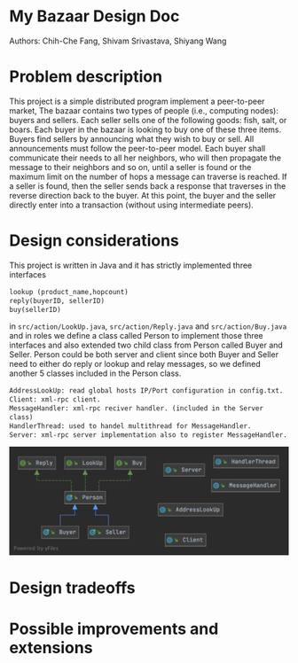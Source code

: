 # My Bazaar Design Doc

Authors: Chih-Che Fang, Shivam Srivastava, Shiyang Wang

# Problem description

This project is a simple distributed program implement a peer-to-peer market, The bazaar contains two types of people (i.e., computing nodes): buyers and sellers. Each seller sells one of the following goods: fish, salt, or boars. Each buyer in the bazaar is looking to buy one of these three items.
Buyers find sellers by announcing what they wish to buy or sell. All  announcements must follow the peer-to-peer model. Each buyer shall communicate their needs to all her neighbors, who will then propagate the message to their neighbors and so on, until a seller is found or the maximum limit on the number of hops a message can traverse is reached.
If a seller is found, then the seller sends back a response that traverses in the reverse direction back to the buyer. At this point, the buyer and the seller directly enter into a transaction (without using intermediate peers).

# Design considerations

This project is written in Java and it has strictly implemented three interfaces 
```
lookup (product_name,hopcount)
reply(buyerID, sellerID)
buy(sellerID)
```
in `src/action/LookUp.java`, `src/action/Reply.java` and `src/action/Buy.java` 
and in roles we define a class called Person to implement those three interfaces and 
also extended two child class from Person called Buyer and Seller.
Person could be both server and client since both Buyer and Seller need to either 
do reply or lookup and relay messages, so we defined another 5 classes included in the Person class.

```
AddressLookUp: read global hosts IP/Port configuration in config.txt.
Client: xml-rpc client.
MessageHandler: xml-rpc reciver handler. (included in the Server class)
HandlerThread: used to handel multithread for MessageHandler.
Server: xml-rpc server implementation also to register MessageHandler. 
```

![UML diagram](./UML.png "UML")


# Design tradeoffs


# Possible improvements and extensions